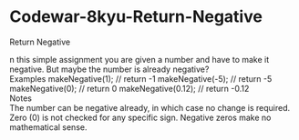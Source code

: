 # Codewar-8kyu-Return-Negative
Return Negative

n this simple assignment you are given a number and have to make it negative. But maybe the number is already negative?
<br>
Examples
makeNegative(1);    // return -1
makeNegative(-5);   // return -5
makeNegative(0);    // return 0
makeNegative(0.12); // return -0.12
<br>
Notes
<br>
The number can be negative already, in which case no change is required.
<br>
Zero (0) is not checked for any specific sign. Negative zeros make no mathematical sense.
